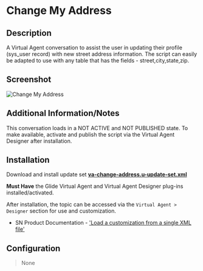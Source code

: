 # Change My Address

## Description

A Virtual Agent conversation to assist the user in updating their profile (sys_user record) with new street address information. The script can easily be adapted to use with any table that has the fields - street,city,state,zip.

## Screenshot

![Change My Address](https://raw.githubusercontent.com/platform-experience/virtual-agent-library/master/src/va-change-address/images/va-change-address.png)

## Additional Information/Notes

This conversation loads in a NOT ACTIVE and NOT PUBLISHED state.  To make available, activate and publish the script via the Virtual Agent Designer after installation.

## Installation

Download and install update set **[va-change-address.u-update-set.xml](https://github.com/platform-experience/virtual-agent-library/blob/master/va-change-address/va-change-address.u-update-set.xml)**

**Must Have** the Glide Virtual Agent and Virtual Agent Designer plug-ins installed/activated.

After installation, the topic can be accessed via the `Virtual Agent > Designer` section for use and customization.

* SN Product Documentation - ['Load a customization from a single XML file'](https://docs.servicenow.com/bundle/kingston-application-development/page/build/system-update-sets/task/t_SaveAnUpdateSetAsAnXMLFile.html)

## Configuration

> None
